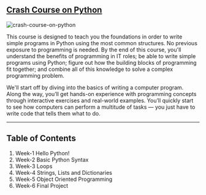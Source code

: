 ## [Crash Course on Python](https://www.coursera.org/learn/python-crash-course?specialization=google-it-automation)

![crash-course-on-python](https://github.com/danielmagevski/google-it-automation-with-python/assets/10622331/384f4354-9388-44cb-9d7d-2927ea736621)

This course is designed to teach you the foundations in order to write simple programs in Python using the most common structures. No previous exposure to programming is needed. By the end of this course, you'll understand the benefits of programming in IT roles; be able to write simple programs using Python; figure out how the building blocks of programming fit together; and combine all of this knowledge to solve a complex programming problem. 

We'll start off by diving into the basics of writing a computer program. Along the way, you’ll get hands-on experience with programming concepts through interactive exercises and real-world examples. You’ll quickly start to see how computers can perform a multitude of tasks — you just have to write code that tells them what to do.

---
## Table of Contents

1. Week-1 Hello Python!
2. Week-2 Basic Python Syntax
3. Week-3 Loops
4. Week-4 Strings, Lists and Dictionaries
5. Week-5 Object Oriented Programming
6. Week-6 Final Project
